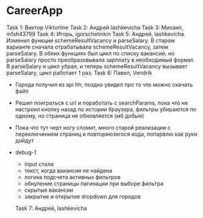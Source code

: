 # CareerApp

Task 1: Виктор Viktorline
Task 2: Андрей lashkevicha
Task 3: Михаил, m1sh43799
Task 4: Игорь, igorschetinkin
Task 5: Андрей, lashkevicha
Изменил функции schemeResultVacancy и parseSalary. В старом варианте сначала отрабатывала schemeResultVacancy, затем parseSalary. В обеих функциях был цикл по списку вакансий, но parseSalary просто преобразовывала зарплату в необходимый формат. В parseSalary я цикл убрал, и теперь schemeResultVacancy вызывает parseSalary, цикл работает 1 раз.
Task 6: Павел, Vendrik

- Города получил из api hh, поздно увидел про то что можно скачать файл
- Решил поиграться с url и поработать с searchParams, пока что не настроил кнопку назад по истории браузера, фильтры убираются по одному, но страница не обновляется (мб добью)
- Пока что тут черт ногу сломит, много старой реализации с переключением страниц и повторяюзегося кода, попарвлю как руки дойдут

- debug-1

  - input стили
  - текст, когда вакансия не найдена
  - логика подсчета активных фильтров
  - обнуление страницы пагинации при выборе фильтра
  - скрытые вакансии
  - закрытие и открытие dropdown для городов

  Task 7: Андрей, lashkevicha
